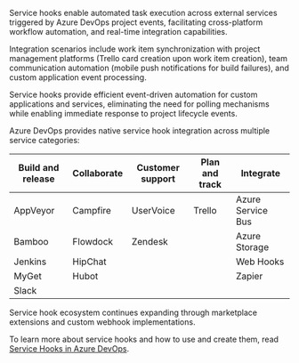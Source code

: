 Service hooks enable automated task execution across external services triggered by Azure DevOps project events, facilitating cross-platform workflow automation, and real-time integration capabilities.

Integration scenarios include work item synchronization with project management platforms (Trello card creation upon work item creation), team communication automation (mobile push notifications for build failures), and custom application event processing.

Service hooks provide efficient event-driven automation for custom applications and services, eliminating the need for polling mechanisms while enabling immediate response to project lifecycle events.

Azure DevOps provides native service hook integration across multiple service categories:

| **Build and release** | **Collaborate** | **Customer support** | **Plan and track** | **Integrate**     |
| --------------------- | --------------- | -------------------- | ------------------ | ----------------- |
| AppVeyor              | Campfire        | UserVoice            | Trello             | Azure Service Bus |
| Bamboo                | Flowdock        | Zendesk              |                    | Azure Storage     |
| Jenkins               | HipChat         |                      |                    | Web Hooks         |
| MyGet                 | Hubot           |                      |                    | Zapier            |
| Slack                 |                 |                      |                    |                   |

Service hook ecosystem continues expanding through marketplace extensions and custom webhook implementations.

To learn more about service hooks and how to use and create them, read [Service Hooks in Azure DevOps](/azure/devops/service-hooks/overview).
